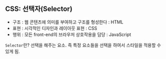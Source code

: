 ## CSS: 선택자(Selector) 

+ 구조 : 웹 콘텐츠에 의미를 부여하고 구조를 형성한다 : HTML
+ 표현 : 시각적인 디자인과 레이아웃 표현 : CSS
+ 행위 : 모든 front-end의 브라우저 상호작용을 담당 : JavaScript

`Selector`란? 선택을 해주는 요소. 즉 특정 요소들을 선택을 하여서 스타일을 적용할 수 있게 됨.


